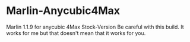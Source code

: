 # Marlin-Anycubic4Max

Marlin 1.1.9 for anycubic 4Max Stock-Version
Be careful with this build.
It works for me but that doesn't mean that it works for you.

